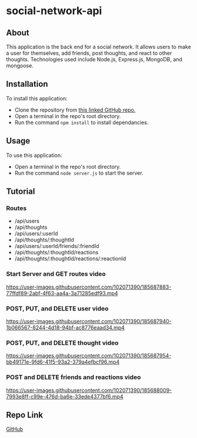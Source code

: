 # social-network-api

## About
This application is the back end for a social network. It allows users to make a user for themselves, add friends, post thoughts, and react to other thoughts. Technologies used include Node.js, Express.js, MongoDB, and mongoose.

## Installation

To install this application:
- Clone the repository from [this linked GitHub repo.](https://github.com/dolcebasstrombone/social-network-api)
- Open a terminal in the repo's root directory.
- Run the command `npm install` to install dependancies.

## Usage

To use this application:
- Open a terminal in the repo's root directory.
- Run the command `node server.js` to start the server.

## Tutorial

### Routes
- /api/users
- /api/thoughts
- /api/users/:userId
- /api/thoughts/:thoughtId
- /api/users/:userId/friends/:friendId
- /api/thoughts/:thoughtId/reactions
- /api/thoughts/:thoughtId/reactions/:reactionId

### Start Server and GET routes video

https://user-images.githubusercontent.com/102071390/185687883-77ffdf89-2abf-4f63-aa4a-3a71285edf93.mp4

### POST, PUT, and DELETE user video

https://user-images.githubusercontent.com/102071390/185687940-1b066567-8244-4d18-94bf-ac8776eaad34.mp4

### POST, PUT, and DELETE thought video

https://user-images.githubusercontent.com/102071390/185687954-bb49171e-9fd6-41f5-93a2-379a4efbcf96.mp4

### POST and DELETE friends and reactions video

https://user-images.githubusercontent.com/102071390/185688009-7993e8ff-c99e-476d-ba6e-33ede4377bf6.mp4

## Repo Link

[GitHub](https://github.com/dolcebasstrombone/social-network-api)

